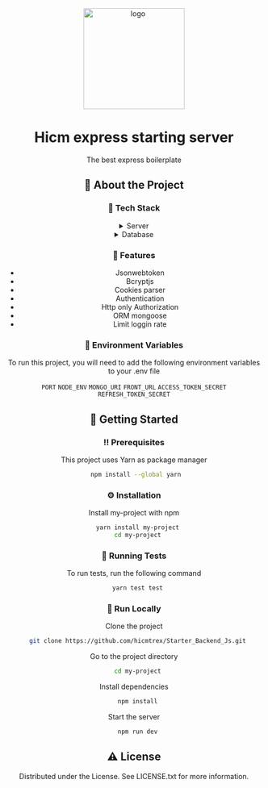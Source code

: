 <div align="center">

  <img src="https://s3.ap-south-1.amazonaws.com/afteracademy-server-uploads/getting-started-with-expressjs-banner-96ecb31ec64b6504.jpeg" alt="logo" width="200" height="auto" />
  <h1>Hicm express starting server </h1>
  
  <p>
    The best express boilerplate 
  </p>
  
  
## :star2: About the Project

<!-- TechStack -->

### :space_invader: Tech Stack

<details>
  <summary>Server</summary>
  <ul>
   <li><a href="https://www.javascript.com/">Typescrit</a></li>
    <li><a href="https://nodejs.org/en/">Node.js</a></li>
    <li><a href="https://expressjs.com/">Express.js</a></li>
  </ul>
</details>

<details>
<summary>Database</summary>
  <ul>
    <li><a href="https://www.mongodb.com/">MongoDB</a></li>
  </ul>
</details>

<!-- Features -->

### :dart: Features

- Jsonwebtoken
- Bcryptjs
- Cookies parser
- Authentication
- Http only Authorization
- ORM mongoose
- Limit loggin rate

<!-- Env Variables -->

### :key: Environment Variables

To run this project, you will need to add the following environment variables to your .env file

`PORT`
`NODE_ENV`
`MONGO_URI`
`FRONT_URL`
`ACCESS_TOKEN_SECRET`
`REFRESH_TOKEN_SECRET`

<!-- Getting Started -->

## :toolbox: Getting Started

<!-- Prerequisites -->

### :bangbang: Prerequisites

This project uses Yarn as package manager

```bash
 npm install --global yarn
```

<!-- Installation -->

### :gear: Installation

Install my-project with npm

```bash
  yarn install my-project
  cd my-project
```

<!-- Running Tests -->

### :test_tube: Running Tests

To run tests, run the following command

```bash
  yarn test test
```

<!-- Run Locally -->

### :running: Run Locally

Clone the project

```bash
  git clone https://github.com/hicmtrex/Starter_Backend_Js.git
```

Go to the project directory

```bash
  cd my-project
```

Install dependencies

```bash
  npm install
```

Start the server

```bash
  npm run dev
```

<!-- License -->

## :warning: License

Distributed under the License. See LICENSE.txt for more information.
